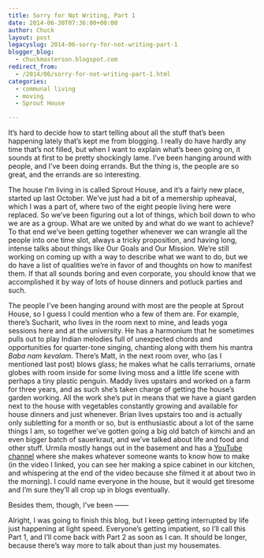 ```yaml
---
title: Sorry for Not Writing, Part 1
date: 2014-06-30T07:36:00+00:00
author: Chuck
layout: post
legacyslug: 2014-06-sorry-for-not-writing-part-1
blogger_blog:
  - chuckmasterson.blogspot.com
redirect_from:
  - /2014/06/sorry-for-not-writing-part-1.html
categories:
  - communal living
  - moving
  - Sprout House

---
```


It’s hard to decide how to start telling about all the stuff that’s
been happening lately that’s kept me from blogging. I really do have
hardly any time that’s not filled, but when I want to explain
what’s been going on, it sounds at first to be pretty shockingly lame.
I’ve been hanging around with people, and I’ve been doing errands.
But the thing is, the people are so great, and the errands are so interesting.

The house I’m living in is called Sprout House, and it’s a fairly
new place, started up last October. We’ve just had a bit of a memership
upheaval, which I was a part of, where two of the eight people living here were
replaced. So we’ve been figuring out a lot of things, which boil down to
who we are as a group. What are we united by and what do we want to achieve? To
that end we’ve been getting together whenever we can wrangle all the
people into one time slot, always a tricky proposition, and having long,
intense talks about things like Our Goals and Our Mission. We’re still
working on coming up with a way to describe what we want to do, but we do have
a list of qualities we’re in favor of and thoughts on how to manifest
them. If that all sounds boring and even corporate, you should know that we
accomplished it by way of lots of house dinners and potluck parties and such.

The people I’ve been hanging around with most are the people at Sprout House,
so I guess I could mention who a few of them are. For example, there’s
Sucharit, who lives in the room next to mine, and leads yoga sessions here and
at the university. He has a harmonium that he sometimes pulls out to play
Indian melodies full of unexpected chords and opportunities for quarter-tone
singing, chanting along with them his mantra *Baba nam kevalam*.  There’s Matt,
in the next room over, who (as I mentioned last post) blows glass; he makes
what he calls terrariums, ornate globes with room inside for some living moss
and a little life scene with perhaps a tiny plastic penguin.  Maddy lives
upstairs and worked on a farm for three years, and as such she’s taken charge
of getting the house’s garden working. All the work she’s put in means that we
have a giant garden next to the house with vegetables constantly growing and
available for house dinners and just whenever. Brian lives upstairs too and is
actually only subletting for a month or so, but is enthusiastic about a lot of
the same things I am, so together we’ve gotten going a big old batch of kimchi
and an even bigger batch of sauerkraut, and we’ve talked about life and food
and other stuff. Urmila mostly hangs out in the basement and has a [YouTube
channel](http://www.youtube.com/watch?v=TXrU8fFnQLY) where she makes whatever
someone wants to know how to make (in the video I linked, you can see her
making a spice cabinet in our kitchen, and whispering at the end of the video
because she filmed it at about two in the morning). I could name everyone in
the house, but it would get tiresome and I’m sure they’ll all crop up in blogs
eventually.

Besides them, though, I’ve been ——

Alright, I was going to finish this blog, but I keep getting interrupted by
life just happening at light speed. Everyone’s getting impatient, so
I’ll call this Part 1, and I’ll come back with Part 2 as soon as I
can. It should be longer, because there’s way more to talk about than
just my housemates. 


